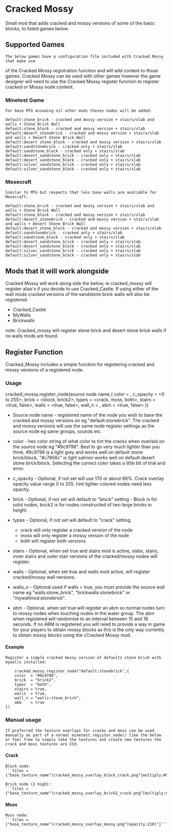 # Cracked Mossy
Small mod that adds cracked and mossy versions of some of the basic blocks, 
to listed games below.  

## Supported Games
	The below games have a configuration file included with Cracked Mossy that make use 
of the Cracked Mossy registration function and will add content to those games. Cracked Mossy
can be used with other games however the game designer will need to use the Cracked Mossy 
register function to register cracked or Mossy node content.
 
 ### Minetest Game
	For base MTG assuming nil other mods theses nodes will be added:
	
	default:stone_brick - cracked and mossy version + stairs/slab and walls + Stone Brick Wall
	default:stone_block - cracked and mossy version + stairs/slab
	default:desert_stonebrick - cracked and mossy version + stairs/slab and walls + Desert Stone Brick Wall
	default:desert_stone_block - cracked and mossy version + stairs/slab
	default:sandstonebrick - cracked only + stairs/slab
	default:sandstone_block - cracked only + stairs/slab
	default:desert_sandstone_brick - cracked only + stairs/slab
	default:desert_sandstone_block - cracked only + stairs/slab
	default:silver_sandstone_brick - cracked only + stairs/slab
	default:silver_sandstone_block - cracked only + stairs/slab
 
 ### Mesecraft
	Similar to MTG but respects that less base walls are avaliable for Mesecraft:
	
 	default:stone_brick - cracked and mossy version + stairs/slab and walls + Stone Brick Wall
	default:stone_block - cracked and mossy version + stairs/slab
	default:desert_stonebrick - cracked and mossy version + stairs/slab and walls + Desert Stone Brick Wall
	default:desert_stone_block - cracked and mossy version + stairs/slab
	default:sandstonebrick - cracked only + stairs/slab
	default:sandstone_block - cracked only + stairs/slab
	default:desert_sandstone_brick - cracked only + stairs/slab
	default:desert_sandstone_block - cracked only + stairs/slab
	default:silver_sandstone_brick - cracked only + stairs/slab
	default:silver_sandstone_block - cracked only + stairs/slab

## Mods that it will work alongside
Cracked Mossy will work along side the below, ie cracked_mossy will
register alias's if you decide to use Cracked_Castle. If using either of
the wall mods cracked versions of the sandstone brick walls will also
be registered.

 - Cracked_Castle
 - MyWalls
 - Brickwalls
 
note: Cracked_mossy will register stone brick and desert stone brick walls if no walls mods are found.

## Register Function
Cracked_Mossy includes a simple function for registering cracked and mossy versions of a registered node.

### Usage

cracked_mossy.register_node(source node name,{
		color  = <hex color string>,
		c_opacity = <0 to 255>,
		brick  = <block, brick2>,
		types  = <crack, moss, both>,
		stairs = <true, false>,
		walls  = <true, false>,
		wall_n = <source wall name>,
		abm    = <true, false>
	})

- Source node name - registered name of the node you wish to base the cracked and mossy versions on eg "default:stonebrick". The cracked and mossy versions will use the same node register settings as the source node eg same groups, sounds etc.

- color - hex color string of what color to tint the cracks when overlaid on the source node eg "#9c9796". Best to go very much lighter than you think, #9c9796 is a light grey and works well on default stone brick/block, "#c7856c" is light salmon works well on default desert stone brick/block. Selecting the correct color takes a little bit of trial and error.

- c_opacity - Optional, if not set will use 170 or about 66%.  Crack overlay opacity value range 0 to 255. hint lighter colored nodes need less opacity. 

- brick - Optional, if not set will default to "block" setting - Block is for solid nodes, brick2 is for nodes constructed of two large bricks in height.

- types - Optional, if not set will default to "crack" setting.
	- crack will only register a cracked version of the node
	- moss will only register a mossy version of the node
	- both will register both versions

- stairs - Optional, when set true and stairs mod is active, slabs, stairs, inner stairs and outer stair versions of the cracked/mossy nodes will register.

- walls - Optional, when set true and walls mod active, will register cracked/mossy wall versions.

- walls_n - Optional used if walls = true, you must provide the source wall name eg "walls:stone_brick", "brickwalls:stonebrick" or "mywallmod:stonebrick".
  
- abm - Optional, when set true will register an abm so normal nodes turn to mossy nodes when touching nodes in the water group. The abm when registered will randomise to an interval between 15 and 18 seconds. If no ABM is registered you will need to provide a way in game for your players to obtain mossy blocks as this is the only way currently to obtain mossy blocks using the cCracked Mossy mod.

#### Example
	Register a simple cracked mossy version of defaults stone brick with mywalls installed:
	
		cracked_mossy.register_node("default:stonebrick",{
		color  = "#9c9796",
		brick  = "brick2",
		types  = "both",
		stairs = true,
		walls  = true,
		wall_n = "walls:stone_brick",
		abm    = true
	})


### Manual usage
	If preferred the texture overlays for cracks and moss can be used manually as part of a normal minetest.register_node() like the below or feel free to simply take the textures and create new textures the crack and moss textures are CC0.
	
#### Crack	
	Block node:
	```tiles = {"base_texture_name^(cracked_mossy_overlay_block_crack.png^[multiply:#9c9796^[opacity:170)"}```
	
	Brick node (2 high):
	```tiles = {"base_texture_name^(cracked_mossy_overlay_brick2_crack.png^[multiply:#9c9796^[opacity:170)"}```

#### Moss
	Moss node:
	```tiles = {"base_texture_name^(cracked_mossy_overlay_mossy.png^[opacity:210)"}```